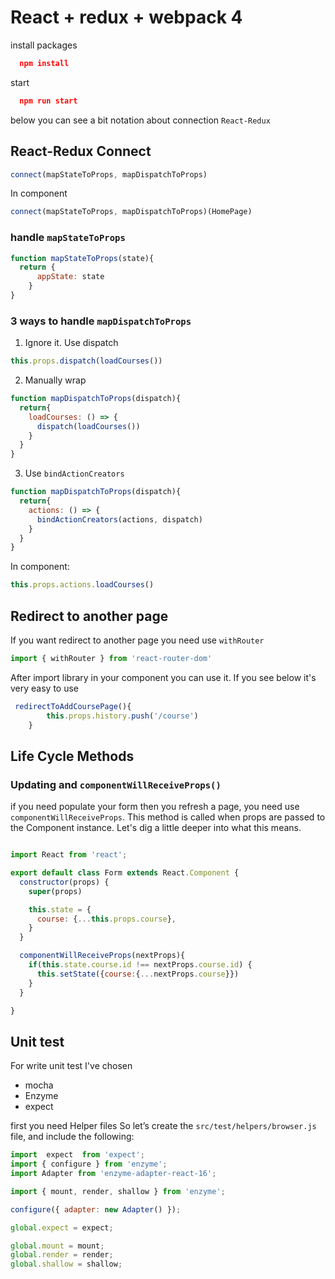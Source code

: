 # React + redux + webpack 4

install packages
```json
  npm install
```

start
```json
  npm run start
```
below you can see a bit notation about connection `React-Redux`


## React-Redux Connect

```javascript
connect(mapStateToProps, mapDispatchToProps)
```
In component 
```javascript
connect(mapStateToProps, mapDispatchToProps)(HomePage)
```


###  handle `mapStateToProps`
```javascript
function mapStateToProps(state){
  return {
      appState: state
    }
} 
```

### 3 ways to handle `mapDispatchToProps`

1. Ignore it. Use dispatch
```javascript
this.props.dispatch(loadCourses())   
```

2. Manually wrap
```javascript
function mapDispatchToProps(dispatch){
  return{
    loadCourses: () => {
      dispatch(loadCourses())
    }
  }
}
```

3. Use `bindActionCreators`
```javascript
function mapDispatchToProps(dispatch){
  return{
    actions: () => {
      bindActionCreators(actions, dispatch)
    }
  }
}
```
In component:
```javascript
this.props.actions.loadCourses()
```

## Redirect to another page
If you want redirect to another page you need use `withRouter`

```javascript
import { withRouter } from 'react-router-dom'
```

After import library in your component you can use it. If you see below it's very easy to use

```javascript
 redirectToAddCoursePage(){
        this.props.history.push('/course')
    }
```    

## Life Cycle Methods

### Updating and `componentWillReceiveProps()`

if you need populate your form then you refresh a page, you need use `componentWillReceiveProps`. This method is called when props are passed to the Component instance. Let's dig a little deeper into what this means.

```javascript

import React from 'react';

export default class Form extends React.Component {
  constructor(props) {
    super(props)

    this.state = {
      course: {...this.props.course},
    }
  }

  componentWillReceiveProps(nextProps){
    if(this.state.course.id !== nextProps.course.id) {
      this.setState({course:{...nextProps.course}})
    }
  }

}    
```    

## Unit test
For write unit test I've chosen 
- mocha
- Enzyme
- expect

first you need Helper files
So let’s create the `src/test/helpers/browser.js` file, and include the following:
```javascript
import  expect  from 'expect';
import { configure } from 'enzyme';
import Adapter from 'enzyme-adapter-react-16';

import { mount, render, shallow } from 'enzyme';

configure({ adapter: new Adapter() });

global.expect = expect;

global.mount = mount;
global.render = render;
global.shallow = shallow;    
```   